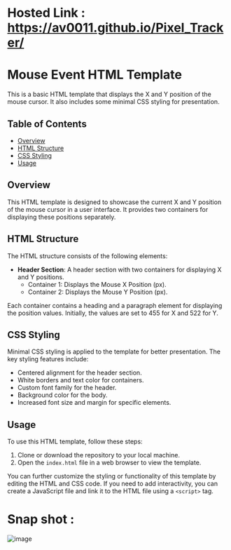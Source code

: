 # Hosted Link : https://av0011.github.io/Pixel_Tracker/


# Mouse Event HTML Template

This is a basic HTML template that displays the X and Y position of the mouse cursor. It also includes some minimal CSS styling for presentation.

## Table of Contents

- [Overview](#overview)
- [HTML Structure](#html-structure)
- [CSS Styling](#css-styling)
- [Usage](#usage)

## Overview

This HTML template is designed to showcase the current X and Y position of the mouse cursor in a user interface. It provides two containers for displaying these positions separately.

## HTML Structure

The HTML structure consists of the following elements:

- **Header Section**: A header section with two containers for displaying X and Y positions.
  - Container 1: Displays the Mouse X Position (px).
  - Container 2: Displays the Mouse Y Position (px).

Each container contains a heading and a paragraph element for displaying the position values. Initially, the values are set to 455 for X and 522 for Y.

## CSS Styling

Minimal CSS styling is applied to the template for better presentation. The key styling features include:

- Centered alignment for the header section.
- White borders and text color for containers.
- Custom font family for the header.
- Background color for the body.
- Increased font size and margin for specific elements.

## Usage

To use this HTML template, follow these steps:

1. Clone or download the repository to your local machine.
2. Open the `index.html` file in a web browser to view the template.

You can further customize the styling or functionality of this template by editing the HTML and CSS code. If you need to add interactivity, you can create a JavaScript file and link it to the HTML file using a `<script>` tag.


# Snap shot : 

![image](https://github.com/Av0011/Pixel_Tracker/assets/126654288/1ad386a7-9dc6-48e6-958f-f1b6a42478af)
